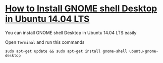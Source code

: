 # [How to Install GNOME shell Desktop in Ubuntu 14.04 LTS](http://www.enqlu.com/2014/03/how-to-install-gnome-shell-desktop-in.html)


You can install GNOME shell Desktop in Ubuntu 14.04 LTS easily

Open `Terminal` and run this commands
```
sudo apt-get update && sudo apt-get install gnome-shell ubuntu-gnome-desktop
```
